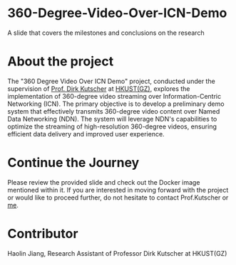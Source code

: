 # 360-Degree-Video-Over-ICN-Demo
A slide that covers the milestones and conclusions on the research
# About the project
The "360 Degree Video Over ICN Demo" project, conducted under the supervision of [Prof. Dirk Kutscher](https://dirk-kutscher.info) at [HKUST(GZ)](https://www.hkust-gz.edu.cn/), explores the implementation of 360-degree video streaming over Information-Centric Networking (ICN). The primary objective is to develop a preliminary demo system that effectively transmits 360-degree video content over Named Data Networking (NDN). The system will leverage NDN's capabilities to optimize the streaming of high-resolution 360-degree videos, ensuring efficient data delivery and improved user experience.
# Continue the Journey
Please review the provided slide and check out the Docker image mentioned within it. If you are interested in moving forward with the project or would like to proceed further, do not hesitate to contact Prof.Kutscher or [me](mailto:hl.jiang_@outlook.com).
# Contributor
Haolin Jiang, Research Assistant of Professor Dirk Kutscher at HKUST(GZ)
